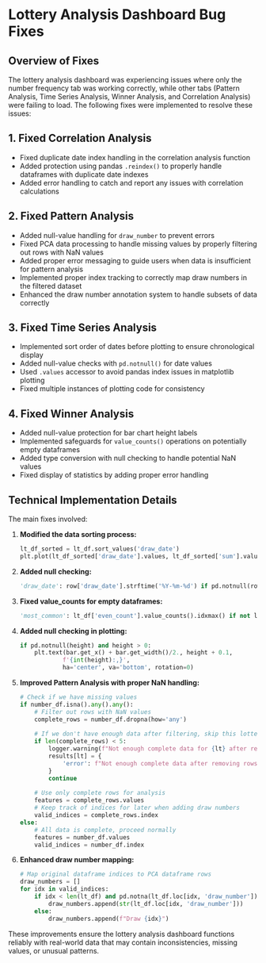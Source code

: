 # Lottery Analysis Dashboard Bug Fixes

## Overview of Fixes
The lottery analysis dashboard was experiencing issues where only the number frequency tab was working correctly, while other tabs (Pattern Analysis, Time Series Analysis, Winner Analysis, and Correlation Analysis) were failing to load. The following fixes were implemented to resolve these issues:

## 1. Fixed Correlation Analysis
- Fixed duplicate date index handling in the correlation analysis function
- Added protection using pandas `.reindex()` to properly handle dataframes with duplicate date indexes
- Added error handling to catch and report any issues with correlation calculations

## 2. Fixed Pattern Analysis 
- Added null-value handling for `draw_number` to prevent errors
- Fixed PCA data processing to handle missing values by properly filtering out rows with NaN values
- Added proper error messaging to guide users when data is insufficient for pattern analysis
- Implemented proper index tracking to correctly map draw numbers in the filtered dataset
- Enhanced the draw number annotation system to handle subsets of data correctly

## 3. Fixed Time Series Analysis
- Implemented sort order of dates before plotting to ensure chronological display
- Added null-value checks with `pd.notnull()` for date values
- Used `.values` accessor to avoid pandas index issues in matplotlib plotting
- Fixed multiple instances of plotting code for consistency

## 4. Fixed Winner Analysis
- Added null-value protection for bar chart height labels
- Implemented safeguards for `value_counts()` operations on potentially empty dataframes
- Added type conversion with null checking to handle potential NaN values
- Fixed display of statistics by adding proper error handling

## Technical Implementation Details
The main fixes involved:

1. **Modified the data sorting process:**
   ```python
   lt_df_sorted = lt_df.sort_values('draw_date')
   plt.plot(lt_df_sorted['draw_date'].values, lt_df_sorted['sum'].values, 'o-', label='Sum')
   ```

2. **Added null checking:**
   ```python
   'draw_date': row['draw_date'].strftime('%Y-%m-%d') if pd.notnull(row['draw_date']) else 'Unknown date'
   ```

3. **Fixed value_counts for empty dataframes:**
   ```python
   'most_common': lt_df['even_count'].value_counts().idxmax() if not lt_df['even_count'].empty else 0
   ```

4. **Added null checking in plotting:**
   ```python
   if pd.notnull(height) and height > 0:
       plt.text(bar.get_x() + bar.get_width()/2., height + 0.1,
               f'{int(height):,}',
               ha='center', va='bottom', rotation=0)
   ```

5. **Improved Pattern Analysis with proper NaN handling:**
   ```python
   # Check if we have missing values
   if number_df.isna().any().any():
       # Filter out rows with NaN values
       complete_rows = number_df.dropna(how='any')
       
       # If we don't have enough data after filtering, skip this lottery type
       if len(complete_rows) < 5:
           logger.warning(f"Not enough complete data for {lt} after removing NaN values")
           results[lt] = {
               'error': f"Not enough complete data after removing rows with missing values"
           }
           continue
           
       # Use only complete rows for analysis
       features = complete_rows.values
       # Keep track of indices for later when adding draw numbers
       valid_indices = complete_rows.index
   else:
       # All data is complete, proceed normally
       features = number_df.values
       valid_indices = number_df.index
   ```

6. **Enhanced draw number mapping:**
   ```python
   # Map original dataframe indices to PCA dataframe rows
   draw_numbers = []
   for idx in valid_indices:
       if idx < len(lt_df) and pd.notna(lt_df.loc[idx, 'draw_number']):
           draw_numbers.append(str(lt_df.loc[idx, 'draw_number']))
       else:
           draw_numbers.append(f"Draw {idx}")
   ```

These improvements ensure the lottery analysis dashboard functions reliably with real-world data that may contain inconsistencies, missing values, or unusual patterns.